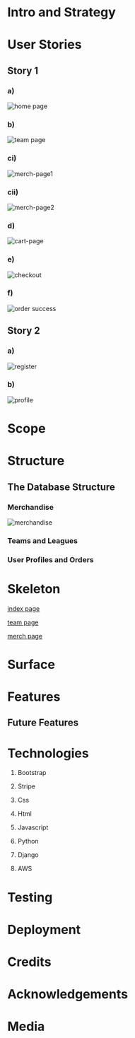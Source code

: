 # Intro and Strategy

# User Stories

## Story 1

### a)
![home page](./media/home-page.png)

### b)
![team page](./media/team-page.png)

### ci)
![merch-page1](./media/merch-page1.png)
### cii)
![merch-page2](./media/merch-page2.png)

### d)
![cart-page](./media/cart-page.png)

### e)
![checkout](./media/checkout.png)

### f)
![order success](./media/order-page.png)

## Story 2

### a)
![register](./media/signup-page.png)

### b)
![profile](./media/profile-page.png)

# Scope

# Structure

## The Database Structure

### Merchandise

![merchandise](./media/merchandise.png)

### Teams and Leagues

### User Profiles and Orders 

# Skeleton 

[index page](./media/wireframe-index.png)

[team page](./media/wireframe-team.png.png)

[merch page](./media/wireframe-individual-merch.png)

# Surface

# Features

## Future Features

# Technologies 

1) Bootstrap

2) Stripe

3) Css

4) Html

5) Javascript
 
6) Python

7) Django

8) AWS

# Testing

# Deployment

# Credits

# Acknowledgements

# Media
